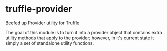 # truffle-provider
Beefed up Provider utility for Truffle

The goal of this module is to turn it into a provider object that contains extra utility methods that apply to the provider; however, in it's current state it simply a set of standalone utility functions.
